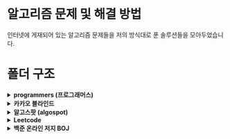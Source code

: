 # 알고리즘 문제 및 해결 방법

인터넷에 게재되어 있는 알고리즘 문제들을 저의 방식대로 푼 솔루션들을 모아두었습니다.

# 폴더 구조
<details>
<summary style="font-weight: bold">programmers (프로그래머스)</summary>
<div markdown="1">

  - coding_test_practice (코딩 테스트 연습)
    - stack_and_queue (스택/큐)
      - stock_price.py (주식가격): https://programmers.co.kr/learn/courses/30/lessons/42584
      - feature_development.py (기능개발): https://programmers.co.kr/learn/courses/30/lessons/42586
  - cache.py: https://programmers.co.kr/learn/courses/30/lessons/17680
  - country124.py: https://programmers.co.kr/learn/courses/30/lessons/12899

</div>
</details>

<details>
<summary style="font-weight: bold">카카오 블라인드</summary>
<div markdown="1">

  - kakao-2017-blind-3/
    -  http://tech.kakao.com/2017/11/14/kakao-blind-recruitment-round-3/
  - kakao-2020-intership-test/
    - https://tech.kakao.com/2020/07/01/2020-internship-test/  
      - kakao1.py: https://programmers.co.kr/learn/courses/30/lessons/67256
      - kakao2.py: https://programmers.co.kr/learn/courses/30/lessons/67257
      - kakao3.py: https://programmers.co.kr/learn/courses/30/lessons/67258
      - kakao4.py: https://programmers.co.kr/learn/courses/30/lessons/67259
      - kakao5.py: https://programmers.co.kr/learn/courses/30/lessons/67260

</div>
</details>

<details>
<summary style="font-weight: bold">알고스팟 (algospot)</summary>
<div markdown="1">

- SupperBeginner (왕초보급 구현 문제)
  - DRAWRECT (https://algospot.com/judge/problem/read/DRAWRECT)
  - ENCRYPT (https://algospot.com/judge/problem/read/ENCRYPT)
  - ENDIANS (https://algospot.com/judge/problem/read/ENDIANS)
  - LECTURE (https://algospot.com/judge/problem/read/LECTURE)
  - MERCY (https://algospot.com/judge/problem/read/MERCY)
  - MISPELL (https://algospot.com/judge/problem/read/MISPELL)
- Online Judge Problems
  - FESTIVAL (https://algospot.com/judge/problem/read/FESTIVAL)
  - NQUEEN (https://algospot.com/judge/problem/read/NQUEEN)
  - COINS (https://algospot.com/judge/problem/read/COINS)
  - BRACKETS2 (https://algospot.com/judge/problem/read/BRACKETS2)
  - URI (https://algospot.com/judge/problem/read/URI)
  - XHAENEUNG (https://algospot.com/judge/problem/read/XHAENEUNG)
  - HAMMINGCODE (https://algospot.com/judge/problem/read/HAMMINGCODE)
  - BRAVEDUCK (https://algospot.com/judge/problem/read/BRAVEDUCK)
  - MAXSUM (https://algospot.com/judge/problem/read/MAXSUM)

</div>
</details>
  
<details>
<summary style="font-weight: bold">Leetcode</summary>
<div markdown="1">
</div>
</details>

<details>
<summary style="font-weight: bold">백준 온라인 저지 BOJ</summary>
<div markdown="1">
</div>
</details>

